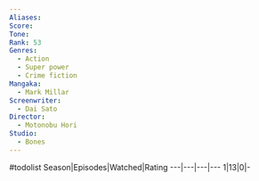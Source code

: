 ```yaml
---
Aliases:
Score:
Tone: 
Rank: 53
Genres:
  - Action
  - Super power
  - Crime fiction
Mangaka:
  - Mark Millar
Screenwriter:
  - Dai Sato
Director:
  - Motonobu Hori
Studio:
  - Bones
---
```

#todolist
Season|Episodes|Watched|Rating
---|---|---|---
1|13|0|-
